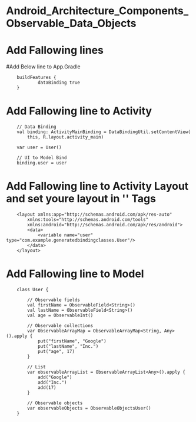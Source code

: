 # Android_Architecture_Components_Observable_Data_Objects

# Add Fallowing lines

#Add Below line to App.Gradle

        buildFeatures {
                dataBinding true
        }
    
    
# Add Fallowing line to Activity

        // Data Binding
        val binding: ActivityMainBinding = DataBindingUtil.setContentView(
            this, R.layout.activity_main)

        var user = User()
        
        // UI to Model Bind
        binding.user = user
        
# Add Fallowing line to Activity Layout and set youre layout in '<layot>' Tags

        <layout xmlns:app="http://schemas.android.com/apk/res-auto"
            xmlns:tools="http://schemas.android.com/tools"
            xmlns:android="http://schemas.android.com/apk/res/android">
            <data>
                <variable name="user" type="com.example.generatedbindingclasses.User"/>
            </data>
        </layout>

# Add Fallowing line to Model

        class User {

            // Observable fields
            val firstName = ObservableField<String>()
            val lastName = ObservableField<String>()
            val age = ObservableInt()

            // Observable collections
            var ObservableArrayMap = ObservableArrayMap<String, Any>().apply {
                put("firstName", "Google")
                put("lastName", "Inc.")
                put("age", 17)
            }

            // List
            var observableArrayList = ObservableArrayList<Any>().apply {
                add("Google")
                add("Inc.")
                add(17)
            }

            // Observable objects
            var observableObjects = ObservableObjectsUser()
        }
